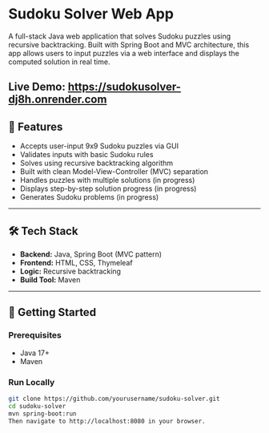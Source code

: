 # Sudoku Solver Web App

A full-stack Java web application that solves Sudoku puzzles using recursive backtracking. Built with Spring Boot and MVC architecture, this app allows users to input puzzles via a web interface and displays the computed solution in real time.

Live Demo: https://sudokusolver-dj8h.onrender.com
---

## 🧠 Features

- Accepts user-input 9x9 Sudoku puzzles via GUI
- Validates inputs with basic Sudoku rules
- Solves using recursive backtracking algorithm
- Built with clean Model-View-Controller (MVC) separation
- Handles puzzles with multiple solutions (in progress)
- Displays step-by-step solution progress (in progress)
- Generates Sudoku problems (in progress)

---

## 🛠 Tech Stack

- **Backend:** Java, Spring Boot (MVC pattern)
- **Frontend:** HTML, CSS, Thymeleaf
- **Logic:** Recursive backtracking
- **Build Tool:** Maven

---

## 🚀 Getting Started

### Prerequisites
- Java 17+
- Maven

### Run Locally
```bash
git clone https://github.com/yourusername/sudoku-solver.git
cd sudoku-solver
mvn spring-boot:run
Then navigate to http://localhost:8080 in your browser.
